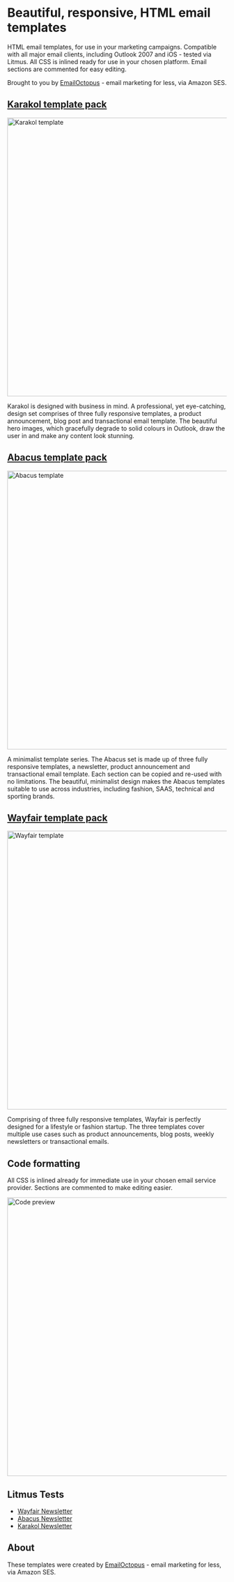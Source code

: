 # Beautiful, responsive, HTML email templates
HTML email templates, for use in your marketing campaigns. Compatible with all major email clients, including Outlook 2007 and iOS - tested via Litmus. All CSS is inlined ready for use in your chosen platform. Email sections are commented for easy editing.

Brought to you by [EmailOctopus](https://emailoctopus.com/?utm_source=templates&utm_medium=github&utm_campaign=templates) - email marketing for less, via Amazon SES.

## [Karakol template pack](https://github.com/threeheartsdigital/emailoctopus-templates/tree/master/karakol)

<img src="https://wordpress-media.emailoctopus.com/templates/uploads/2016/10/karakol.png" alt="Karakol template" width="640">

Karakol is designed with business in mind. A professional, yet eye-catching, design set comprises of three fully responsive templates, a product announcement, blog post and transactional email template. The beautiful hero images, which gracefully degrade to solid colours in Outlook, draw the user in and make any content look stunning.

## [Abacus template pack](https://github.com/threeheartsdigital/emailoctopus-templates/tree/master/abacus)

<img src="https://wordpress-media.emailoctopus.com/templates/uploads/2016/10/abacus.png" alt="Abacus template" width="640">

A minimalist template series. The Abacus set is made up of three fully responsive templates, a newsletter, product announcement and transactional email template. Each section can be copied and re-used with no limitations. The beautiful, minimalist design makes the Abacus templates suitable to use across industries, including fashion, SAAS, technical and sporting brands.

## [Wayfair template pack](https://github.com/threeheartsdigital/emailoctopus-templates/tree/master/wayfair)

<img src="https://wordpress-media.emailoctopus.com/templates/uploads/2014/05/wayfair1.png" alt="Wayfair template" width="640">

Comprising of three fully responsive templates, Wayfair is perfectly designed for a lifestyle or fashion startup. The three templates cover multiple use cases such as product announcements, blog posts, weekly newsletters or transactional emails.

## Code formatting
All CSS is inlined already for immediate use in your chosen email service provider. Sections are commented to make editing easier.

<img src="http://i.imgur.com/ZUWXgVE.png" alt="Code preview" width="640">

## Litmus Tests
* [Wayfair Newsletter](https://litmus.com/pub/d8c1635)
* [Abacus Newsletter](https://litmus.com/pub/b368b28)
* [Karakol Newsletter](https://litmus.com/pub/fd67dd8)

## About
These templates were created by [EmailOctopus](https://emailoctopus.com/?utm_source=templates&utm_medium=github&utm_campaign=templates) - email marketing for less, via Amazon SES.
